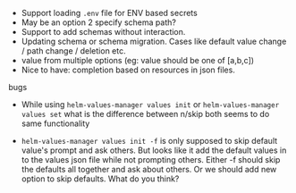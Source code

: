 - Support loading `.env` file for ENV based secrets
- May be an option 2 specify schema path?
- Support to add schemas without interaction.
- Updating schema or schema migration. Cases like default value change / path change / deletion etc.
- value from multiple options (eg: value should be one of [a,b,c])
- Nice to have: completion based on resources in json files.

bugs
- While using `helm-values-manager values init` or `helm-values-manager values set` what is the difference between n/skip both seems to do same functionality

- `helm-values-manager values init -f` is only supposed to skip default value's prompt and ask others. But looks like it add the default values in to the values json file while not prompting others. Either -f should skip the defaults all together and ask about others. Or we should add new option to skip defaults. What do you think?